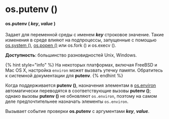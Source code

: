 # os.putenv \(\)

#### os.putenv \( _key_, _value_ \)

Задает для переменной среды с именем _**key**_ строковое значение. Такие изменения в среде влияют на подпроцессы, запущенные с помощью [os.system \(\)](https://treasuremaster.gitbook.io/python-docs/obshie-sluzhby-operacionnoi-sistemy/os/os.system), [os.popen \(\)](https://treasuremaster.gitbook.io/python-docs/obshie-sluzhby-operacionnoi-sistemy/os/os.popen) или os.fork \(\) и os.execv \(\).

**Доступность**: большинство разновидностей Unix, Windows.

{% hint style="info" %}
На некоторых платформах, включая FreeBSD и Mac OS X, настройка `environ` может вызвать утечку памяти. Обратитесь к системной документации для **putenv**.
{% endhint %}

Когда поддерживается **putenv \(\)**, назначения элементам в [os.environ](https://treasuremaster.gitbook.io/python-docs/obshie-sluzhby-operacionnoi-sistemy/os/environ) автоматически переводятся в соответствующие вызовы **putenv \(\)**; однако вызовы **putenv \(\)** не обновляют `os.environ`, поэтому на самом деле предпочтительнее назначать элементы `os.environ`.

Вызывает событие проверки **os.putenv** с аргументами _**key**_, _**value**_.

